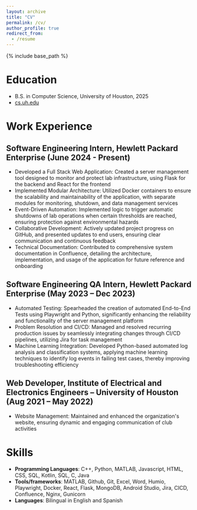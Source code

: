 ```yaml
---
layout: archive
title: "CV"
permalink: /cv/
author_profile: true
redirect_from:
  - /resume
---
```


{% include base_path %}

Education
======
* B.S. in Computer Science, University of Houston, 2025
* [cs.uh.edu](https://www.uh.edu/nsm/computer-science/)

Work Experience
======
## Software Engineering Intern, Hewlett Packard Enterprise (June 2024 - Present)
- Developed a Full Stack Web Application: Created a server management tool designed to monitor and protect lab infrastructure, using Flask for the backend and React for the frontend
- Implemented Modular Architecture: Utilized Docker containers to ensure the scalability and maintainability of the application, with separate modules for monitoring, shutdown, and data management services
- Event-Driven Automation: Implemented logic to trigger automatic shutdowns of lab operations when certain thresholds are reached, ensuring protection against environmental hazards
- Collaborative Development: Actively updated project progress on GitHub, and presented updates to end users, ensuring clear communication and continuous feedback
- Technical Documentation: Contributed to comprehensive system documentation in Confluence, detailing the architecture, implementation, and usage of the application for future reference and onboarding

## Software Engineering QA Intern, Hewlett Packard Enterprise (May 2023 – Dec 2023)
- Automated Testing: Spearheaded the creation of automated End-to-End Tests using Playwright and Python, significantly enhancing the reliability and functionality of the server management platform
- Problem Resolution and CI/CD: Managed and resolved recurring production issues by seamlessly integrating changes through CI/CD pipelines, utilizing Jira for task management
- Machine Learning Integration: Developed Python-based automated log analysis and classification systems, applying machine learning techniques to identify log events in failing test cases, thereby improving troubleshooting efficiency

## Web Developer, Institute of Electrical and Electronics Engineers – University of Houston (Aug 2021 – May 2022)
- Website Management: Maintained and enhanced the organization's website, ensuring dynamic and engaging communication of club activities

Skills
======
- **Programming Languages**: C++, Python, MATLAB, Javascript, HTML, CSS, SQL, Kotlin, SQL, C, Java
- **Tools/frameworks**: MATLAB, Github, Git, Excel, Word, Humio, Playwright, Docker, React, Flask, MongoDB, Android Studio, Jira, CICD, Confluence, Nginx, Gunicorn
- **Languages**: Bilingual in English and Spanish
